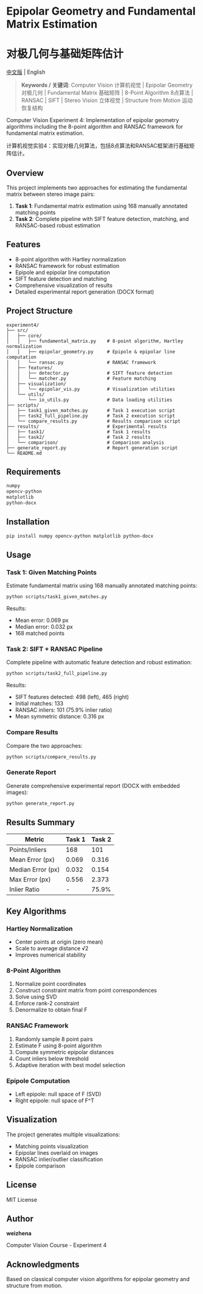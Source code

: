 # Epipolar Geometry and Fundamental Matrix Estimation
# 对极几何与基础矩阵估计

[中文版](README.md) | English

> **Keywords / 关键词**: Computer Vision 计算机视觉 | Epipolar Geometry 对极几何 | Fundamental Matrix 基础矩阵 | 8-Point Algorithm 8点算法 | RANSAC | SIFT | Stereo Vision 立体视觉 | Structure from Motion 运动恢复结构

Computer Vision Experiment 4: Implementation of epipolar geometry algorithms including the 8-point algorithm and RANSAC framework for fundamental matrix estimation.

计算机视觉实验4：实现对极几何算法，包括8点算法和RANSAC框架进行基础矩阵估计。

## Overview

This project implements two approaches for estimating the fundamental matrix between stereo image pairs:

1. **Task 1**: Fundamental matrix estimation using 168 manually annotated matching points
2. **Task 2**: Complete pipeline with SIFT feature detection, matching, and RANSAC-based robust estimation

## Features

- 8-point algorithm with Hartley normalization
- RANSAC framework for robust estimation
- Epipole and epipolar line computation
- SIFT feature detection and matching
- Comprehensive visualization of results
- Detailed experimental report generation (DOCX format)

## Project Structure

```
experiment4/
├── src/
│   ├── core/
│   │   ├── fundamental_matrix.py    # 8-point algorithm, Hartley normalization
│   │   ├── epipolar_geometry.py     # Epipole & epipolar line computation
│   │   └── ransac.py                # RANSAC framework
│   ├── features/
│   │   ├── detector.py              # SIFT feature detection
│   │   └── matcher.py               # Feature matching
│   ├── visualization/
│   │   └── epipolar_vis.py          # Visualization utilities
│   └── utils/
│       └── io_utils.py              # Data loading utilities
├── scripts/
│   ├── task1_given_matches.py       # Task 1 execution script
│   ├── task2_full_pipeline.py       # Task 2 execution script
│   └── compare_results.py           # Results comparison script
├── results/                         # Experimental results
│   ├── task1/                       # Task 1 results
│   ├── task2/                       # Task 2 results
│   └── comparison/                  # Comparison analysis
├── generate_report.py               # Report generation script
└── README.md
```

## Requirements

```bash
numpy
opencv-python
matplotlib
python-docx
```

## Installation

```bash
pip install numpy opencv-python matplotlib python-docx
```

## Usage

### Task 1: Given Matching Points

Estimate fundamental matrix using 168 manually annotated matching points:

```bash
python scripts/task1_given_matches.py
```

Results:
- Mean error: 0.069 px
- Median error: 0.032 px
- 168 matched points

### Task 2: SIFT + RANSAC Pipeline

Complete pipeline with automatic feature detection and robust estimation:

```bash
python scripts/task2_full_pipeline.py
```

Results:
- SIFT features detected: 498 (left), 465 (right)
- Initial matches: 133
- RANSAC inliers: 101 (75.9% inlier ratio)
- Mean symmetric distance: 0.316 px

### Compare Results

Compare the two approaches:

```bash
python scripts/compare_results.py
```

### Generate Report

Generate comprehensive experimental report (DOCX with embedded images):

```bash
python generate_report.py
```

## Results Summary

| Metric | Task 1 | Task 2 |
|--------|--------|--------|
| Points/Inliers | 168 | 101 |
| Mean Error (px) | 0.069 | 0.316 |
| Median Error (px) | 0.032 | 0.154 |
| Max Error (px) | 0.556 | 2.373 |
| Inlier Ratio | - | 75.9% |

## Key Algorithms

### Hartley Normalization
- Center points at origin (zero mean)
- Scale to average distance √2
- Improves numerical stability

### 8-Point Algorithm
1. Normalize point coordinates
2. Construct constraint matrix from point correspondences
3. Solve using SVD
4. Enforce rank-2 constraint
5. Denormalize to obtain final F

### RANSAC Framework
1. Randomly sample 8 point pairs
2. Estimate F using 8-point algorithm
3. Compute symmetric epipolar distances
4. Count inliers below threshold
5. Adaptive iteration with best model selection

### Epipole Computation
- Left epipole: null space of F (SVD)
- Right epipole: null space of F^T

## Visualization

The project generates multiple visualizations:
- Matching points visualization
- Epipolar lines overlaid on images
- RANSAC inlier/outlier classification
- Epipole comparison

## License

MIT License

## Author

**weizhena**

Computer Vision Course - Experiment 4

## Acknowledgments

Based on classical computer vision algorithms for epipolar geometry and structure from motion.
